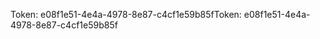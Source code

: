 <span data-ttu-id="7cb91-101">Token: e08f1e51-4e4a-4978-8e87-c4cf1e59b85f</span><span class="sxs-lookup"><span data-stu-id="7cb91-101">Token: e08f1e51-4e4a-4978-8e87-c4cf1e59b85f</span></span>